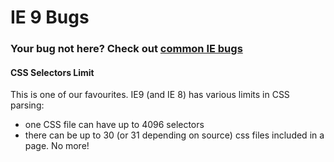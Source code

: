 # IE 9 Bugs

### Your bug not here? Check out [common IE bugs](all.md)

#### CSS Selectors Limit

This is one of our favourites. IE9 (and IE 8) has various limits in CSS parsing:
* one CSS file can have up to 4096 selectors
* there can be up to 30 (or 31 depending on source) css files included in a page. No more!
